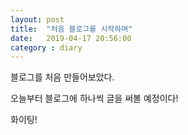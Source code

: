 ```yaml
---
layout: post
title:  "처음 블로그를 시작하며"
date:   2019-04-17 20:56:00
category : diary
---
```


블로그를 처음 만들어보았다.

오늘부터 블로그에 하나씩 글을 써볼 예정이다!

화이팅!